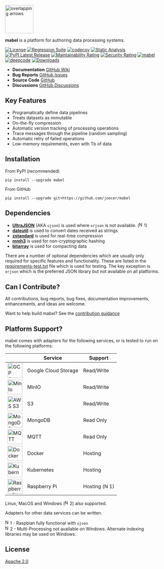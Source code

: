 <img align="centre" alt="overlapping arrows" height="92" src="https://raw.githubusercontent.com/joocer/mabel/main/icons/mabel.svg" />

**mabel** is a platform for authoring data processing systems.

[![License](https://img.shields.io/badge/License-Apache%202.0-blue.svg)](https://github.com/joocer/mabel/blob/master/LICENSE)
[![Regression Suite](https://github.com/joocer/mabel/actions/workflows/regression_suite.yaml/badge.svg)](https://github.com/joocer/mabel/actions/workflows/regression_suite.yaml)
[![codecov](https://codecov.io/gh/joocer/mabel/branch/main/graph/badge.svg?token=CYD6E4PPKR)](https://codecov.io/gh/joocer/mabel)
[![Static Analysis](https://github.com/joocer/mabel/actions/workflows/static_analysis.yml/badge.svg)](https://github.com/joocer/mabel/actions/workflows/static_analysis.yml)
[![PyPI Latest Release](https://img.shields.io/pypi/v/mabel.svg)](https://pypi.org/project/mabel/)
[![Maintainability Rating](https://sonarcloud.io/api/project_badges/measure?project=joocer_mabel&metric=sqale_rating)](https://sonarcloud.io/dashboard?id=joocer_mabel)
[![Security Rating](https://sonarcloud.io/api/project_badges/measure?project=joocer_mabel&metric=security_rating)](https://sonarcloud.io/dashboard?id=joocer_mabel)
[![mabel](https://snyk.io/advisor/python/mabel/badge.svg)](https://snyk.io/advisor/python/mabel)
[![deepcode](https://www.deepcode.ai/api/gh/badge?key=eyJhbGciOiJIUzI1NiIsInR5cCI6IkpXVCJ9.eyJwbGF0Zm9ybTEiOiJnaCIsIm93bmVyMSI6Impvb2NlciIsInJlcG8xIjoibWFiZWwiLCJpbmNsdWRlTGludCI6ZmFsc2UsImF1dGhvcklkIjoyNTcxMiwiaWF0IjoxNjE5MjUyNzkxfQ.UtjaLJQjVxoQjesfMXuQ-tnbvJBUEzMUSJAC_neucek)](https://www.deepcode.ai/app/gh/joocer/mabel/_/dashboard?utm_content=gh%2Fjoocer%2Fmabel)
[![Downloads](https://img.shields.io/pypi/dm/mabel.svg)](https://pypi.org/project/mabel/)


- **Documentation** [GitHub Wiki](https://github.com/joocer/mabel/wiki)
- **Bug Reports** [GitHub Issues](https://github.com/joocer/mabel/issues/new/choose)
- **Source Code**  [GitHub](https://github.com/joocer/mabel)
- **Discussions** [GitHub Discussions](https://github.com/joocer/mabel/discussions)


## Key Features

-  Programatically define data pipelines
-  Treats datasets as immutable
-  On-the-fly compression
-  Automatic version tracking of processing operations
-  Trace messages through the pipeline (random sampling)
-  Automatic retry of failed operations
-  Low-memory requirements, even with Tb of data

## Installation

From PyPI (recommended)
~~~
pip install --upgrade mabel
~~~
From GitHub
~~~
pip install --upgrade git+https://github.com/joocer/mabel
~~~

## Dependencies

-  **[UltraJSON](https://github.com/ultrajson/ultrajson)** (AKA `ujson`) is used where `orjson` is not available. (<img align="centre" alt="Notice" height="16" src="https://raw.githubusercontent.com/joocer/mabel/main/icons/note.svg" />1)
-  **[dateutil](https://dateutil.readthedocs.io/en/stable/)** is used to convert dates received as strings
-  **[zstandard](https://github.com/indygreg/python-zstandard)** is used for real-time compression
-  **[mmh3](https://github.com/hajimes/mmh3)** is used for non-cryptographic hashing
-  **[bitarray](https://github.com/ilanschnell/bitarray)** is used for compacting data

There are a number of optional dependencies which are usually only required for specific features and functionality. These are listed in the [requirements-test.txt](https://github.com/joocer/mabel/blob/main/requirements-test.txt) file which is used for testing. The key exception is `orjson` which is the preferred JSON library but not available on all platforms.

## Can I Contribute?

All contributions, bug reports, bug fixes, documentation improvements,
enhancements, and ideas are welcome.

Want to help build mabel? See the [contribution guidance](https://github.com/joocer/mabel/blob/main/CONTRIBUTING.md)

## Platform Support?

mabel comes with adapters for the following services, or is tested to run on the following platforms:

| | Service | Support
|-- |-- |-- 
| <img align="centre" alt="GCP Storage" height="48" src="https://raw.githubusercontent.com/joocer/mabel/main/icons/gcs-logo.png" /> | Google Cloud Storage |  Read/Write
| <img align="centre" alt="MinIo" height="48" src="https://raw.githubusercontent.com/joocer/mabel/main/icons/minio-logo.png" /> | MinIO | Read/Write
| <img align="centre" alt="AWS S3" height="48" src="https://raw.githubusercontent.com/joocer/mabel/main/icons/s3-logo.png" /> | S3 | Read/Write
| <img align="centre" alt="MongoDB" height="48" src="https://raw.githubusercontent.com/joocer/mabel/main/icons/mongodb-logo.png" /> | MongoDB | Read Only
| <img align="centre" alt="MQTT" height="48" src="https://raw.githubusercontent.com/joocer/mabel/main/icons/mqtt-logo.png" /> | MQTT | Read Only
| <img align="centre" alt="Docker" height="48" src="https://raw.githubusercontent.com/joocer/mabel/main/icons/docker-logo.png" /> | Docker | Hosting
| <img align="centre" alt="Kubernetes" height="48" src="https://raw.githubusercontent.com/joocer/mabel/main/icons/kubernetes-logo.svg" /> | Kubernetes | Hosting
| <img align="centre" alt="Raspberry Pi" height="48" src="https://raw.githubusercontent.com/joocer/mabel/main/icons/raspberry-pi-logo.svg" /> | Raspberry Pi | Hosting (<img align="centre" alt="Notice" height="16" src="https://raw.githubusercontent.com/joocer/mabel/main/icons/note.svg" />1)

Linux, MacOS and Windows (<img align="centre" alt="Notice" height="16" src="https://raw.githubusercontent.com/joocer/mabel/main/icons/note.svg" />2) also supported.

Adapters for other data services can be written. 

<img align="centre" alt="Notice" height="16" src="https://raw.githubusercontent.com/joocer/mabel/main/icons/note.svg" />1 - Raspbian fully functional with `ujson`  
<img align="centre" alt="Notice" height="16" src="https://raw.githubusercontent.com/joocer/mabel/main/icons/note.svg" />2 - Multi-Processing not available on Windows. Alternate indexing libraries may be used on Windows.

## License

[Apache 2.0](LICENSE)